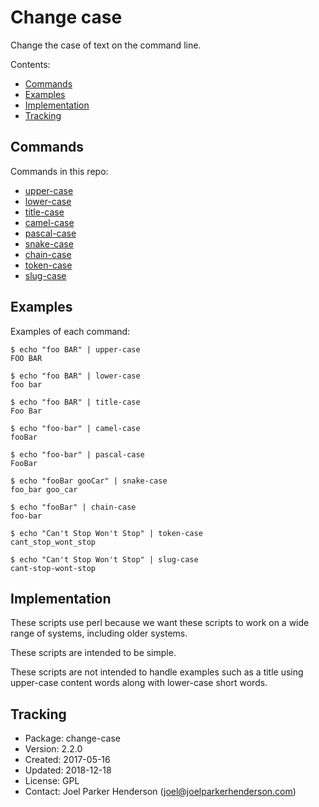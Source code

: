 # Change case

Change the case of text on the command line.

Contents:

* [Commands](#commands)
* [Examples](#examples)
* [Implementation](#implementation)
* [Tracking](#tracking)


## Commands

Commands in this repo:

  * [upper-case](bin/upper-case)
  * [lower-case](bin/lower-case)
  * [title-case](bin/title-case)
  * [camel-case](bin/camel-case)
  * [pascal-case](bin/pascal-case)
  * [snake-case](bin/snake-case)
  * [chain-case](bin/chain-case)
  * [token-case](bin/token-case)
  * [slug-case](bin/slug-case)


## Examples

Examples of each command:

  ```shell
  $ echo "foo BAR" | upper-case
  FOO BAR

  $ echo "foo BAR" | lower-case
  foo bar
 
  $ echo "foo BAR" | title-case
  Foo Bar

  $ echo "foo-bar" | camel-case
  fooBar

  $ echo "foo-bar" | pascal-case
  FooBar

  $ echo "fooBar gooCar" | snake-case
  foo_bar goo_car

  $ echo "fooBar" | chain-case
  foo-bar

  $ echo "Can't Stop Won't Stop" | token-case
  cant_stop_wont_stop
  
  $ echo "Can't Stop Won't Stop" | slug-case
  cant-stop-wont-stop
  ```

 
## Implementation

These scripts use perl because we want these scripts to work on a wide range of systems, including older systems.

These scripts are intended to be simple. 

These scripts are not intended to handle examples such as a title using upper-case content words along with lower-case short words.


## Tracking

* Package: change-case
* Version: 2.2.0
* Created: 2017-05-16
* Updated: 2018-12-18
* License: GPL
* Contact: Joel Parker Henderson (joel@joelparkerhenderson.com)
